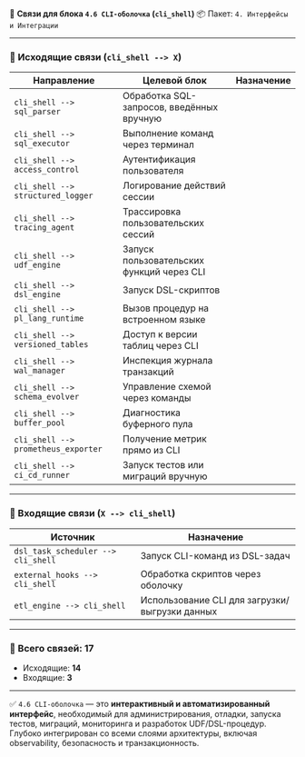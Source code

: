🔗 **Связи для блока `4.6 CLI-оболочка` (`cli_shell`)**
📦 Пакет: `4. Интерфейсы и Интеграции`

---

### 🔻 Исходящие связи (`cli_shell --> X`)

| Направление                         | Целевой блок                              | Назначение |
| ----------------------------------- | ----------------------------------------- | ---------- |
| `cli_shell --> sql_parser`          | Обработка SQL-запросов, введённых вручную |            |
| `cli_shell --> sql_executor`        | Выполнение команд через терминал          |            |
| `cli_shell --> access_control`      | Аутентификация пользователя               |            |
| `cli_shell --> structured_logger`   | Логирование действий сессии               |            |
| `cli_shell --> tracing_agent`       | Трассировка пользовательских сессий       |            |
| `cli_shell --> udf_engine`          | Запуск пользовательских функций через CLI |            |
| `cli_shell --> dsl_engine`          | Запуск DSL-скриптов                       |            |
| `cli_shell --> pl_lang_runtime`     | Вызов процедур на встроенном языке        |            |
| `cli_shell --> versioned_tables`    | Доступ к версии таблиц через CLI          |            |
| `cli_shell --> wal_manager`         | Инспекция журнала транзакций              |            |
| `cli_shell --> schema_evolver`      | Управление схемой через команды           |            |
| `cli_shell --> buffer_pool`         | Диагностика буферного пула                |            |
| `cli_shell --> prometheus_exporter` | Получение метрик прямо из CLI             |            |
| `cli_shell --> ci_cd_runner`        | Запуск тестов или миграций вручную        |            |

---

### 🔺 Входящие связи (`X --> cli_shell`)

| Источник                           | Назначение                                     |
| ---------------------------------- | ---------------------------------------------- |
| `dsl_task_scheduler --> cli_shell` | Запуск CLI-команд из DSL-задач                 |
| `external_hooks --> cli_shell`     | Обработка скриптов через оболочку              |
| `etl_engine --> cli_shell`         | Использование CLI для загрузки/выгрузки данных |

---

### 🧩 Всего связей: **17**

* Исходящие: **14**
* Входящие: **3**

---

✅ `4.6 CLI-оболочка` — это **интерактивный и автоматизированный интерфейс**, необходимый для администрирования, отладки, запуска тестов, миграций, мониторинга и разработок UDF/DSL-процедур. Глубоко интегрирован со всеми слоями архитектуры, включая observability, безопасность и транзакционность.

